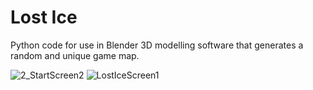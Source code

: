 # Lost Ice
Python code for use in Blender 3D modelling software that generates a random and unique game map.

![2_StartScreen2](https://user-images.githubusercontent.com/79937854/234301247-1035048a-ab37-4ad0-92ba-83622e123341.jpg)
![LostIceScreen1](https://github.com/TobyLawson/ProjectLostIce/assets/79937854/b6a0f572-183a-4cd2-a778-6cfb2475c200)
